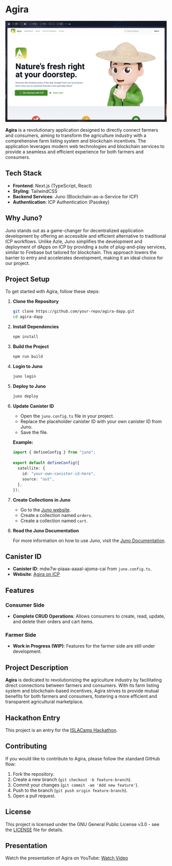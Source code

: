 # Agira

![Agira](./public/agira-website.png)

**Agira** is a revolutionary application designed to directly connect farmers and consumers, aiming to transform the agriculture industry with a comprehensive farm listing system and blockchain incentives. The application leverages modern web technologies and blockchain services to provide a seamless and efficient experience for both farmers and consumers.

## Tech Stack

- **Frontend**: Next.js (TypeScript, React)
- **Styling**: TailwindCSS
- **Backend Services**: Juno (Blockchain-as-a-Service for ICP)
- **Authentication**: ICP Authentication (Passkey)

## Why Juno?

Juno stands out as a game-changer for decentralized application development by offering an accessible and efficient alternative to traditional ICP workflows. Unlike Azle, Juno simplifies the development and deployment of dApps on ICP by providing a suite of plug-and-play services, similar to Firebase but tailored for blockchain. This approach lowers the barrier to entry and accelerates development, making it an ideal choice for our project.

## Project Setup

To get started with Agira, follow these steps:

1. **Clone the Repository**

   ```bash
   git clone https://github.com/your-repo/agira-dapp.git
   cd agira-dapp
   ```

2. **Install Dependencies**

   ```bash
   npm install
   ```

3. **Build the Project**

   ```bash
   npm run build
   ```

4. **Login to Juno**

   ```bash
   juno login
   ```

5. **Deploy to Juno**

   ```bash
   juno deploy
   ```

6. **Update Canister ID**

   - Open the `juno.config.ts` file in your project.
   - Replace the placeholder canister ID with your own canister ID from Juno.
   - Save the file.

   **Example:**

   ```typescript
   import { defineConfig } from "juno";

   export default defineConfig({
     satellite: {
       id: "your-own-canister-id-here",
       source: "out",
     },
   });
   ```

7. **Create Collections in Juno**

   - Go to the [Juno website](https://juno.build).
   - Create a collection named `orders`.
   - Create a collection named `cart`.

8. **Read the Juno Documentation**

   For more information on how to use Juno, visit the [Juno Documentation](https://internetcomputer.org/docs/current/developer-docs/web-apps/frameworks/juno).

## Canister ID

- **Canister ID**: mdw7w-piaaa-aaaal-ajoma-cai from `juno.config.ts`.
- **Website**: [Agira on ICP](https://mdw7w-piaaa-aaaal-ajoma-cai.icp0.io/)

## Features

### Consumer Side

- **Complete CRUD Operations**: Allows consumers to create, read, update, and delete their orders and cart items.

### Farmer Side

- **Work in Progress (WIP)**: Features for the farmer side are still under development.

## Project Description

**Agira** is dedicated to revolutionizing the agriculture industry by facilitating direct connections between farmers and consumers. With its farm listing system and blockchain-based incentives, Agira strives to provide mutual benefits for both farmers and consumers, fostering a more efficient and transparent agricultural marketplace.

## Hackathon Entry

This project is an entry for the [ISLACamp Hackathon](https://hackathon.islacamp.ph/).

## Contributing

If you would like to contribute to Agira, please follow the standard GitHub flow:

1. Fork the repository.
2. Create a new branch (`git checkout -b feature-branch`).
3. Commit your changes (`git commit -am 'Add new feature'`).
4. Push to the branch (`git push origin feature-branch`).
5. Open a pull request.

## License

This project is licensed under the GNU General Public License v3.0 - see the [LICENSE](LICENSE) file for details.

## Presentation

Watch the presentation of Agira on YouTube: [Watch Video](https://youtu.be/rzwRXAuCapI)

